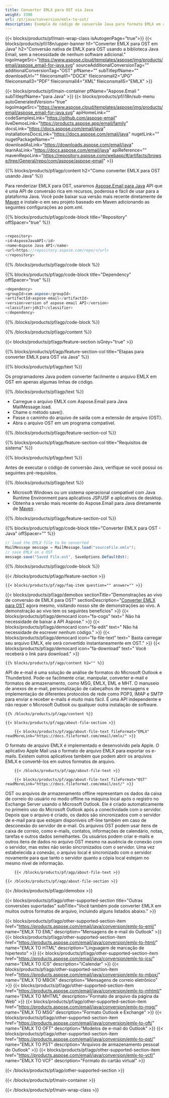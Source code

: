 ```yaml
---
title: Converter EMLX para OST via Java
weight: 3390
url: /pt/java/conversion/emlx-to-ost/
description: Exemplo de código de conversão Java para formato EMLX em arquivo OST. Use este código de exemplo para exportar a mensagem para OST em qualquer aplicativo baseado em Web ou Desktop Java.
---
```


{{< blocks/products/pf/main-wrap-class isAutogenPage="true">}}
{{< blocks/products/pf/i18n/upper-banner h1="Converter EMLX para OST em Java" h2="Conversão nativa de EMLX para OST usando a biblioteca Java Email, sem a necessidade de nenhum software adicional." logoImageSrc="https://www.aspose.cloud/templates/aspose/img/products/email/aspose_email-for-java.svg" sourceAdditionalConversionTag="" additionalConversionTag="OST" pfName="" subTitlepfName="" downloadUrl="" fileiconsmall1="DOCX" fileiconsmall2="JPG" fileiconsmall3="PDF" fileiconsmall4="XML" fileiconsmall5="EMLX" >}}

{{< blocks/products/pf/main-container pfName="Aspose.Email " subTitlepfName="para Java" >}}
{{< blocks/products/pf/i18n/sub-menu autoGeneratedVersion="true" logoImageSrc="https://www.aspose.cloud/templates/aspose/img/products/email/aspose_email-for-java.svg" apiHomeLink="" codeSamplesLink="https://github.com/aspose-email" liveDemosLink="https://products.aspose.app/email/family" docsLink="https://docs.aspose.com/email/java" installationsDocsLink="https://docs.aspose.com/email/java" nugetLink="" nugetPackageName="" downloadAsLink="https://downloads.aspose.com/email/java" learnAsLink="https://docs.aspose.com/email/java" apiReference="" mavenRepoLink="https://repository.aspose.com/webapp/#/artifacts/browse/tree/General/repo/com/aspose/aspose-email" >}}

{{% blocks/products/pf/agp/content h2="Como converter EMLX para OST usando Java" %}}

 Para renderizar EMLX para OST, usaremos
 [Aspose.Email para Java](https://products.aspose.com/email/java)
 API que é uma API de conversão rica em recursos, poderosa e fácil de usar para a plataforma Java. Você pode baixar sua versão mais recente diretamente de
 [Maven](https://repository.aspose.com/webapp/#/artifacts/browse/tree/General/repo/com/aspose/aspose-email)
 e instale-o em seu projeto baseado em Maven adicionando as seguintes configurações ao pom.xml.

{{% blocks/products/pf/agp/code-block title="Repository" offSpacer="true" %}}

```cs

<repository>
<id>AsposeJavaAPI</id>
<name>Aspose Java API</name>
<url>https://repository.aspose.com/repo/</url>
</repository>

```

{{% /blocks/products/pf/agp/code-block %}}

{{% blocks/products/pf/agp/code-block title="Dependency" offSpacer="true" %}}

```cs
<dependency>
<groupId>com.aspose</groupId>
<artifactId>aspose-email</artifactId>
<version>version of aspose-email API</version>
<classifier>jdk17</classifier>
</dependency>

```

{{% /blocks/products/pf/agp/code-block %}}

{{% /blocks/products/pf/agp/content %}}

{{< blocks/products/pf/agp/feature-section isGrey="true" >}}

{{% blocks/products/pf/agp/feature-section-col title="Etapas para converter EMLX para OST via Java" %}}

{{% blocks/products/pf/agp/text %}}

 Os programadores Java podem converter facilmente o arquivo EMLX em OST em apenas algumas linhas de código.

{{% /blocks/products/pf/agp/text %}}

+  Carregue o arquivo EMLX com Aspose.Email para Java MailMessage.load.
+  Chame o método save().
+  Passe o caminho do arquivo de saída com a extensão de arquivo (OST).
+  Abra o arquivo OST em um programa compatível.

{{% /blocks/products/pf/agp/feature-section-col %}}

{{% blocks/products/pf/agp/feature-section-col title="Requisitos de sistema" %}}

{{% blocks/products/pf/agp/text %}}

 Antes de executar o código de conversão Java, verifique se você possui os seguintes pré-requisitos.

{{% /blocks/products/pf/agp/text %}}

-  Microsoft Windows ou um sistema operacional compatível com Java Runtime Environment para aplicativos JSP/JSF e aplicativos de desktop.
-  Obtenha a versão mais recente do Aspose.Email para Java diretamente de
 [Maven](https://repository.aspose.com/webapp/#/artifacts/browse/tree/General/repo/com/aspose/aspose-email)  .

{{% /blocks/products/pf/agp/feature-section-col %}}

{{% blocks/products/pf/agp/code-block title="Converter EMLX para OST - Java" offSpacer="" %}}

```cs
// load the EMLX file to be converted
MailMessage message = MailMessage.load("sourceFile.emlx");
// save EMLX as a OST
message.save("Saved File.ost", SaveOptions.DefaultOst);   

```

{{% /blocks/products/pf/agp/code-block %}}

{{< /blocks/products/pf/agp/feature-section >}}

    {{< blocks/products/pf/agp/faq-item question="" answer="" >}}


<!-- aboutfile Starts -->

{{< blocks/products/pf/agp/demobox sectionTitle="Demonstrações ao vivo de conversão de EMLX para OST" sectionDescription="[Converter EMLX para OST](https://products.aspose.app/email/conversion/emlx-to-ost) agora mesmo, visitando nosso site de demonstrações ao vivo. A demonstração ao vivo tem os seguintes benefícios" >}}
        {{< blocks/products/pf/agp/democard icon="fa-cogs" text=" Não há necessidade de baixar a API Aspose." >}}
        {{< blocks/products/pf/agp/democard icon="fa-edit" text=" Não há necessidade de escrever nenhum código." >}}
        {{< blocks/products/pf/agp/democard icon="fa-file-text" text=" Basta carregar seu arquivo EMLX, ele será convertido instantaneamente em OST." >}}
        {{< blocks/products/pf/agp/democard icon="fa-download" text=" Você receberá o link para download." >}}

    {{% blocks/products/pf/agp/content h2="" %}}

 API de e-mail é uma solução de análise de formatos do Microsoft Outlook e Thunderbird. Pode-se facilmente criar, manipular, converter e-mail e formatos de armazenamento, como MSG, EMLX, EML e MHT. O manuseio de anexos de e-mail, personalização de cabeçalhos de mensagens e implementação de diferentes protocolos de rede como POP3, IMAP e SMTP para enviar e receber e-mails é muito mais fácil. É uma API independente e não requer o Microsoft Outlook ou qualquer outra instalação de software.



    {{% /blocks/products/pf/agp/content %}}

    {{< blocks/products/pf/agp/about-file-section >}}

        {{< blocks/products/pf/agp/about-file-text fileFormat="EMLX" readMoreLink="https://docs.fileformat.com/email/emlx/" >}}

O formato de arquivo EMLX é implementado e desenvolvido pela Apple. O aplicativo Apple Mail usa o formato de arquivo EMLX para exportar os e-mails. Existem outros aplicativos também que podem abrir os arquivos EMLX e convertê-los em outros formatos de arquivo.


        {{< /blocks/products/pf/agp/about-file-text >}}

        {{< blocks/products/pf/agp/about-file-text fileFormat="OST" readMoreLink="https://docs.fileformat.com/email/ost/" >}}

OST ou arquivos de armazenamento offline representam os dados da caixa de correio do usuário no modo offline na máquina local após o registro no Exchange Server usando o Microsoft Outlook. Ele é criado automaticamente no primeiro uso do Microsoft Outlook após a conectividade com o servidor. Depois que o arquivo é criado, os dados são sincronizados com o servidor de e-mail para que estejam disponíveis off-line também em caso de desconexão do servidor de e-mail. Os arquivos OST podem usar itens de caixa de correio, como e-mails, contatos, informações de calendário, notas, tarefas e outros dados semelhantes. Os usuários podem criar e-mails e outros itens de dados no arquivo OST mesmo na ausência de conexão com o servidor, mas estes não serão sincronizados com o servidor. Uma vez estabelecida a conexão, o arquivo local é sincronizado com o servidor novamente para que tanto o servidor quanto a cópia local estejam no mesmo nível de informação.


        {{< /blocks/products/pf/agp/about-file-text >}}

    {{< /blocks/products/pf/agp/about-file-section >}}

{{< /blocks/products/pf/agp/demobox >}}

<!-- aboutfile Ends -->

{{< blocks/products/pf/agp/other-supported-section title="Outras conversões suportadas" subTitle="Você também pode converter EMLX em muitos outros formatos de arquivo, incluindo alguns listados abaixo." >}}

{{< blocks/products/pf/agp/other-supported-section-item href="https://products.aspose.com/email/java/conversion/emlx-to-eml/" name="EMLX TO EML" description="Mensagens de e-mail do Outlook" >}}
{{< blocks/products/pf/agp/other-supported-section-item href="https://products.aspose.com/email/java/conversion/emlx-to-html/" name="EMLX TO HTML" description="Linguagem de marcação de hipertexto" >}}
{{< blocks/products/pf/agp/other-supported-section-item href="https://products.aspose.com/email/java/conversion/emlx-to-ics/" name="EMLX TO ICS" description="iCalendar" >}}
{{< blocks/products/pf/agp/other-supported-section-item href="https://products.aspose.com/email/java/conversion/emlx-to-mbox/" name="EMLX TO MBOX" description="Mensagens de correio eletrônico" >}}
{{< blocks/products/pf/agp/other-supported-section-item href="https://products.aspose.com/email/java/conversion/emlx-to-mhtml/" name="EMLX TO MHTML" description="Formato de arquivo da página da Web" >}}
{{< blocks/products/pf/agp/other-supported-section-item href="https://products.aspose.com/email/java/conversion/emlx-to-msg/" name="EMLX TO MSG" description="Formato Outlook e Exchange" >}}
{{< blocks/products/pf/agp/other-supported-section-item href="https://products.aspose.com/email/java/conversion/emlx-to-oft/" name="EMLX TO OFT" description="Modelos de e-mail do Outlook" >}}
{{< blocks/products/pf/agp/other-supported-section-item href="https://products.aspose.com/email/java/conversion/emlx-to-pst/" name="EMLX TO PST" description="Arquivos de armazenamento pessoal do Outlook" >}}
{{< blocks/products/pf/agp/other-supported-section-item href="https://products.aspose.com/email/java/conversion/emlx-to-vcf/" name="EMLX TO VCF" description="Formato do cartão virtual" >}}

{{< /blocks/products/pf/agp/other-supported-section >}}

{{< /blocks/products/pf/main-container >}}
   
{{< /blocks/products/pf/main-wrap-class >}}